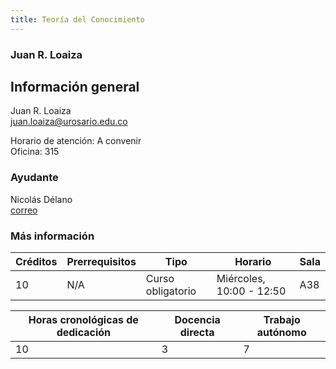 ```yaml
---
title: Teoría del Conocimiento
---
```


### Juan R. Loaiza

## Información general

Juan R. Loaiza  
[juan.loaiza@urosario.edu.co](mailto:juan.loaiza@urosario.edu.co)

Horario de atención: A convenir  
Oficina: 315

### Ayudante

Nicolás Délano  
[correo](mailto:correo)
               
### Más información
  
| Créditos | Prerrequisitos | Tipo              | Horario                  | Sala |
| -------- | -------------- | ----------------- | ------------------------ | ---- |
| 10       | N/A            | Curso obligatorio | Miércoles, 10:00 - 12:50 | A38  |


| Horas cronológicas de dedicación | Docencia directa | Trabajo autónomo |
| -------------------------------- | ---------------- | ---------------- |
| 10                               | 3                | 7                |

